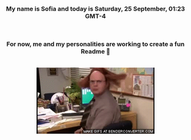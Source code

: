 


<div align="center">
<h3 >My name is Sofia and today is Saturday, 25 September, 01:23 GMT-4</h3><br>
<h3 >For now, me and my personalities are working to create a fun Readme 👋
</h3><br>
<img src='img/dwight.gif' alt='working...'/>
</div>
